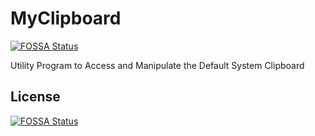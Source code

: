 # MyClipboard
[![FOSSA Status](https://app.fossa.com/api/projects/git%2Bgithub.com%2Fsgoudham%2FMyClipboard.svg?type=shield)](https://app.fossa.com/projects/git%2Bgithub.com%2Fsgoudham%2FMyClipboard?ref=badge_shield)

Utility Program to Access and Manipulate the Default System Clipboard


## License
[![FOSSA Status](https://app.fossa.com/api/projects/git%2Bgithub.com%2Fsgoudham%2FMyClipboard.svg?type=large)](https://app.fossa.com/projects/git%2Bgithub.com%2Fsgoudham%2FMyClipboard?ref=badge_large)